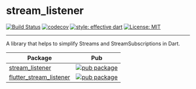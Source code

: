# stream_listener

[![Build Status](https://circleci.com/gh/felangel/stream_listener.svg?style=shield)](https://circleci.com/gh/felangel/stream_listener)
[![codecov](https://codecov.io/gh/felangel/stream_listener/branch/master/graph/badge.svg)](https://codecov.io/gh/felangel/stream_listener)
[![style: effective dart](https://img.shields.io/badge/style-effective_dart-40c4ff.svg)](https://github.com/tenhobi/effective_dart)
[![License: MIT](https://img.shields.io/badge/license-MIT-purple.svg)](https://opensource.org/licenses/MIT)

---

A library that helps to simplify Streams and StreamSubscriptions in Dart.

| Package                                                                                                             | Pub                                                                                                                          |
| ------------------------------------------------------------------------------------------------------------------- | ---------------------------------------------------------------------------------------------------------------------------- |
| [stream_listener](https://github.com/felangel/stream_listener/tree/master/packages/stream_listener)                 | [![pub package](https://img.shields.io/pub/v/stream_listener.svg)](https://pub.dev/packages/stream_listener)                 |
| [flutter_stream_listener](https://github.com/felangel/stream_listener/tree/master/packages/flutter_stream_listener) | [![pub package](https://img.shields.io/pub/v/flutter_stream_listener.svg)](https://pub.dev/packages/flutter_stream_listener) |

